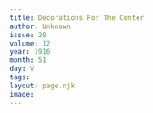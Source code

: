 ```yaml
---
title: Decorations For The Center
author: Unknown
issue: 20
volume: 12
year: 1916
month: 51
day: V
tags:
layout: page.njk
image:
---
```

